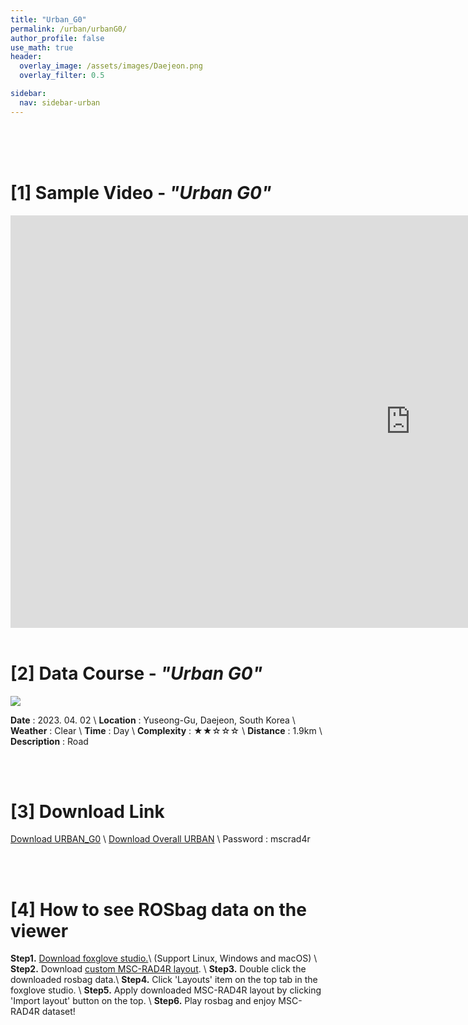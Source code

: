 ```yaml
---
title: "Urban_G0"
permalink: /urban/urbanG0/
author_profile: false
use_math: true
header:
  overlay_image: /assets/images/Daejeon.png
  overlay_filter: 0.5

sidebar:
  nav: sidebar-urban
---
```


<br/>
<br/>
<br/>



# [1] Sample Video - *"Urban G0"*

<iframe width="1280" height="660" src="https://www.youtube.com/embed/I2g-zj-wrtc" title="URBAN A1" frameborder="0" allow="accelerometer; autoplay; clipboard-write; encrypted-media; gyroscope; picture-in-picture; web-share" allowfullscreen></iframe>

<br/>
<br/>

# [2] Data Course - *"Urban G0"*
![ ](https://drive.google.com/uc?id=1MVOu3JlF-K0f12qMQKPRcmYbzuQ4InVM)

**Date** : 2023. 04. 02 \\
**Location** : Yuseong-Gu, Daejeon, South Korea \\
**Weather** : Clear     \\
**Time** : Day          \\
**Complexity** : ★★☆☆☆  \\
**Distance** : 1.9km    \\
**Description** : Road


<br/>
<br/>


# [3] Download Link
[Download URBAN_G0](http://gofile.me/70cMI/zfaHYc7CU) \\
[Download Overall URBAN](http://gofile.me/70cMI/UAkqTVJxK) \\
Password : mscrad4r 





<br/>
<br/>


# [4] How to see ROSbag data on the viewer
**Step1.** [Download foxglove studio.](https://foxglove.dev/)\\
(Support Linux, Windows and macOS) \\
**Step2.** Download [custom MSC-RAD4R layout](http://gofile.me/70cMI/IrAjZ6S4M). \\
**Step3.** Double click the downloaded rosbag data.\\
**Step4.** Click 'Layouts' item on the top tab in the foxglove studio. \\
**Step5.** Apply downloaded MSC-RAD4R layout by clicking 'Import layout' button on the top. \\
**Step6.** Play rosbag and enjoy MSC-RAD4R dataset!
<br/>
<br/>



